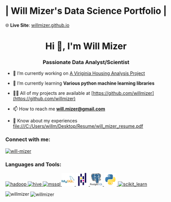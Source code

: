# | Will Mizer's Data Science Portfolio |

🌐 **Live Site**: [willmizer.github.io](https://willmizer.github.io/wills_portfolio/)

<h1 align="center">Hi 👋, I'm Will Mizer</h1>
<h3 align="center">Passionate Data Analyst/Scientist</h3>

- 🔭 I’m currently working on [A Viriginia Housing Analysis Project](https://github.com/willmizer/va_housing_analysis)

- 🌱 I’m currently learning **Various python machine learning libraries**

- 👨‍💻 All of my projects are available at [https://github.com/willmizer](https://github.com/willmizer)

- 📫 How to reach me **will.mizer@gmail.com**

- 📄 Know about my experiences [file:///C:/Users/willm/Desktop/Resume/will_mizer_resume.pdf](file:///C:/Users/willm/Desktop/Resume/will_mizer_resume.pdf)

<h3 align="left">Connect with me:</h3>
<p align="left">
<a href="https://linkedin.com/in/will-mizer" target="blank"><img align="center" src="https://raw.githubusercontent.com/rahuldkjain/github-profile-readme-generator/master/src/images/icons/Social/linked-in-alt.svg" alt="will-mizer" height="30" width="40" /></a>
</p>

<h3 align="left">Languages and Tools:</h3>
<p align="left"> <a href="https://hadoop.apache.org/" target="_blank" rel="noreferrer"> <img src="https://www.vectorlogo.zone/logos/apache_hadoop/apache_hadoop-icon.svg" alt="hadoop" width="40" height="40"/> </a> <a href="https://hive.apache.org/" target="_blank" rel="noreferrer"> <img src="https://www.vectorlogo.zone/logos/apache_hive/apache_hive-icon.svg" alt="hive" width="40" height="40"/> </a> <a href="https://www.microsoft.com/en-us/sql-server" target="_blank" rel="noreferrer"> <img src="https://www.svgrepo.com/show/303229/microsoft-sql-server-logo.svg" alt="mssql" width="40" height="40"/> </a> <a href="https://www.mysql.com/" target="_blank" rel="noreferrer"> <img src="https://raw.githubusercontent.com/devicons/devicon/master/icons/mysql/mysql-original-wordmark.svg" alt="mysql" width="40" height="40"/> </a> <a href="https://pandas.pydata.org/" target="_blank" rel="noreferrer"> <img src="https://raw.githubusercontent.com/devicons/devicon/2ae2a900d2f041da66e950e4d48052658d850630/icons/pandas/pandas-original.svg" alt="pandas" width="40" height="40"/> </a> <a href="https://www.postgresql.org" target="_blank" rel="noreferrer"> <img src="https://raw.githubusercontent.com/devicons/devicon/master/icons/postgresql/postgresql-original-wordmark.svg" alt="postgresql" width="40" height="40"/> </a> <a href="https://www.python.org" target="_blank" rel="noreferrer"> <img src="https://raw.githubusercontent.com/devicons/devicon/master/icons/python/python-original.svg" alt="python" width="40" height="40"/> </a> <a href="https://scikit-learn.org/" target="_blank" rel="noreferrer"> <img src="https://upload.wikimedia.org/wikipedia/commons/0/05/Scikit_learn_logo_small.svg" alt="scikit_learn" width="40" height="40"/> </a> </p>

<p><img align="left" src="https://github-readme-stats.vercel.app/api/top-langs?username=willmizer&show_icons=true&locale=en&layout=compact" alt="willmizer" /></p>

<p>&nbsp;<img align="center" src="https://github-readme-stats.vercel.app/api?username=willmizer&show_icons=true&locale=en" alt="willmizer" /></p>
